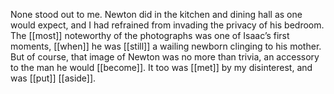 None stood out to me. Newton did in the kitchen and dining hall as one would expect, and I had refrained from invading the privacy of his bedroom. The [[most]] noteworthy of the photographs was one of Isaac’s first moments, [[when]] he was [[still]] a wailing newborn clinging to his mother. But of course, that image of Newton was no more than trivia, an accessory to the man he would [[become]]. It too was [[met]] by my disinterest, and was [[put]] [[aside]].